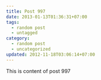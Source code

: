```yaml
---
title: Post 997
date: 2013-01-13T01:36:31+07:00
tags:
  - random post
  - untagged
category:
  - random post
  - uncategorized
updated: 2012-11-18T03:06:14+07:00
---
```

This is content of post 997